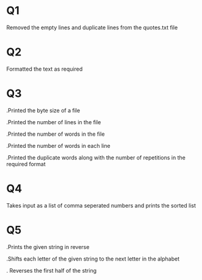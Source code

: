 # Q1

Removed the empty lines and duplicate lines from the quotes.txt file

# Q2

Formatted the text as required

# Q3

.Printed the byte size of a file

.Printed the number of lines in the file

.Printed the number of words in the file

.Printed the number of words in each line

.Printed the duplicate words along with the number of repetitions in the required format

# Q4

Takes input as a list of comma seperated numbers and prints the sorted list

# Q5

.Prints the given string in reverse

.Shifts each letter of the given string to the next letter in the alphabet

. Reverses the first half of the string 

